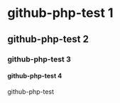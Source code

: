 # github-php-test 1
## github-php-test 2
### github-php-test 3
#### github-php-test 4

github-php-test
